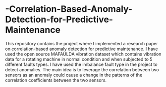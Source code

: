 # -Correlation-Based-Anomaly-Detection-for-Predictive-Maintenance

This repository contains the project where I implemented a research paper on correlation-based anomaly detection for predictive maintenance. I have used the open source MAFAULDA vibration dataset which contains vibration data for a rotating machine in normal condition and when subjected to 5 different faults types. I have used the imbalance fault type in the project to detect anomalies. The main idea is to leverage the correlation between two sensors as an anomaly could cause a change in the patterns of the correlation coefficients between the two sensors.

